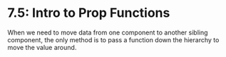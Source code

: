 # 7.5: Intro to Prop Functions

When we need to move data from one component to another sibling component, the only method is to pass a function down the hierarchy to move the value around.

